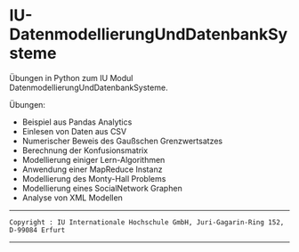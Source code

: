 # IU-DatenmodellierungUndDatenbankSysteme
Übungen in Python zum IU Modul DatenmodellierungUndDatenbankSysteme.

Übungen:

- Beispiel aus Pandas Analytics
- Einlesen von Daten aus CSV
- Numerischer Beweis des Gaußschen Grenzwertsatzes
- Berechnung der Konfusionsmatrix
- Modellierung einiger Lern-Algorithmen
- Anwendung einer MapReduce Instanz
- Modellierung des Monty-Hall Problems
- Modellierung eines SocialNetwork Graphen
- Analyse von XML Modellen

******************************************************************************************************
										    	       	
	Copyright : IU Internationale Hochschule GmbH, Juri-Gagarin-Ring 152, D-99084 Erfurt	       		 
										    	       	
******************************************************************************************************
